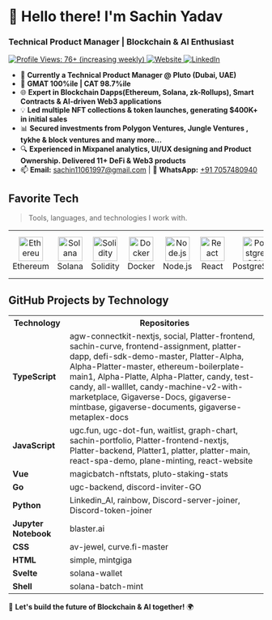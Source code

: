 <h1 align="left" id="sachinyadav-title">👋 Hello there! I'm Sachin Yadav</h1>
<h3 align="left">Technical Product Manager | Blockchain & AI Enthusiast</h3>

<p align="left">
  <a href="https://github.com/TradingElixir">
    <img src="https://komarev.com/ghpvc/?username=Sachin1106&label=Profile%20Views&color=blue&style=plastic" alt="Profile Views: 76+ (increasing weekly)" />
  </a>
  <a href="https://5ach1n.vercel.app/">
    <img alt="Website" src="https://img.shields.io/website?url=https://5ach1n.vercel.app/">
  </a>
  <a href="https://www.linkedin.com/in/sachin-yadav-web3/">
    <img alt="LinkedIn" src="https://img.shields.io/badge/LinkedIn-Sachin%20Yadav-blue" />
  </a>
</p>

- 🚀 **Currently a Technical Product Manager @ Pluto (Dubai, UAE)**
- 🎯 **GMAT 100%ile | CAT 98.7%ile**
- 🌐 **Expert in Blockchain Dapps(Ethereum, Solana, zk-Rollups), Smart Contracts & AI-driven Web3 applications**
- 💡 **Led multiple NFT collections & token launches, generating $400K+ in initial sales**
- 📊 **Secured investments from Polygon Ventures, Jungle Ventures , tykhe & block ventures and many more...**
- 🔍 **Experienced in Mixpanel analytics, UI/UX designing and Product Ownership. Delivered 11+ DeFi & Web3 products**
- 📫 **Email:** sachin11061997@gmail.com | 📱 **WhatsApp:** [+91 7057480940](https://wa.me/917057480940)

<h2 align="left" id="sachinyadav-tech">Favorite Tech</h2>

> Tools, languages, and technologies I work with.

<table>
  <tr>
    <td align="center" width="96">
      <a href="#sachinyadav-tech">
        <img src="https://cryptologos.cc/logos/ethereum-eth-logo.png" width="48" height="48" alt="Ethereum" />
      </a>
      <br>Ethereum
    </td>
    <td align="center" width="96">
      <a href="#sachinyadav-tech">
        <img src="https://cryptologos.cc/logos/solana-sol-logo.png" width="48" height="48" alt="Solana" />
      </a>
      <br>Solana
    </td>
    <td align="center" width="96">
      <a href="#sachinyadav-tech">
        <img src="https://imgs.search.brave.com/THyHy-QX4QKvRPeiDX4NhlRVJKuU4fn3YJol4gQP6Nc/rs:fit:860:0:0:0/g:ce/aHR0cHM6Ly90My5m/dGNkbi5uZXQvanBn/LzA5Lzc4Lzk4LzE4/LzM2MF9GXzk3ODk4/MTg2Nl9TN2lRa0Nj/eE42WjB1TUhxbjZR/cUJxSU1MZXk5V0lO/Wi5qcGc" width="48" height="48" alt="Solidity" />
      </a>
      <br>Solidity
    </td>
    <td align="center" width="96"> 
      <a href="#sachinyadav-tech">
        <img src="https://www.vectorlogo.zone/logos/docker/docker-icon.svg" width="48" height="48" alt="Docker" />
      </a>
      <br>Docker
    </td>
    <td align="center" width="96">
      <a href="#sachinyadav-tech">
        <img src="https://upload.wikimedia.org/wikipedia/commons/d/d9/Node.js_logo.svg" width="48" height="48" alt="Node.js" />
      </a>
      <br>Node.js
    </td>
    <td align="center" width="96">
      <a href="#sachinyadav-tech">
        <img src="https://upload.wikimedia.org/wikipedia/commons/a/a7/React-icon.svg" width="48" height="48" alt="React" />
      </a>
      <br>React
    </td>
    <td align="center" width="96">
      <a href="#sachinyadav-tech">
        <img src="https://www.postgresql.org/media/img/about/press/elephant.png" width="48" height="48" alt="PostgreSQL" />
      </a>
      <br>PostgreSQL
    </td>
    <td align="center" width="96">
      <a href="#sachinyadav-tech">
        <img src="https://imgs.search.brave.com/owMOoPjzuk0zUm0GfDqWvodFjtElRYVY5mDXATJmL6M/rs:fit:860:0:0:0/g:ce/aHR0cHM6Ly9sb2dv/d2lrLmNvbS9jb250/ZW50L3VwbG9hZHMv/aW1hZ2VzL2dvbGFu/Zy1nbzczMTguanBn" width="48" height="48" alt="Go" />
      </a>
      <br>GoLang
    </td>
    <td align="center" width="96">
      <a href="#sachinyadav-tech">
        <img src="https://upload.wikimedia.org/wikipedia/commons/8/8e/Nextjs-logo.svg" width="48" height="48" alt="Next.js" />
      </a>
      <br>Next.js
    </td>
    <td align="center" width="96">
      <a href="#sachinyadav-tech">
        <img src="https://logos-world.net/wp-content/uploads/2021/08/Amazon-Web-Services-AWS-Logo.png" width="48" height="48" alt="AWS" />
      </a>
      <br>AWS (EKS,ECS,EC2)
    </td>
  </tr>
</table>

<h2 align="left" id="sachinyadav-projects">GitHub Projects by Technology</h2>

<table>
  <tr>
    <th>Technology</th>
    <th>Repositories</th>
  </tr>
  <tr>
    <td><strong>TypeScript</strong></td>
    <td>
      agw-connectkit-nextjs, social, Platter-frontend, sachin-curve, frontend-assignment, 
      platter-dapp, defi-sdk-demo-master, Platter-Alpha, Alpha-Platter-master, ethereum-boilerplate-main1, 
      Alpha-Platte, Alpha-Platter, candy, test-candy, all-walllet, candy-machine-v2-with-marketplace, 
      Gigaverse-Docs, gigaverse-mintbase, gigaverse-documents, gigaverse-metaplex-docs
    </td>
  </tr>
  <tr>
    <td><strong>JavaScript</strong></td>
    <td>
      ugc.fun, ugc-dot-fun, waitlist, graph-chart, sachin-portfolio, Platter-frontend-nextjs, 
      Platter-backend, Platter1, platter, platter-main, react-spa-demo, plane-minting, react-website
    </td>
  </tr>
  <tr>
    <td><strong>Vue</strong></td>
    <td>magicbatch-nftstats, pluto-staking-stats</td>
  </tr>
  <tr>
    <td><strong>Go</strong></td>
    <td>ugc-backend, discord-inviter-GO</td>
  </tr>
  <tr>
    <td><strong>Python</strong></td>
    <td>Linkedin_AI, rainbow, Discord-server-joiner, Discord-token-joiner</td>
  </tr>
  <tr>
    <td><strong>Jupyter Notebook</strong></td>
    <td>blaster.ai</td>
  </tr>
  <tr>
    <td><strong>CSS</strong></td>
    <td>av-jewel, curve.fi-master</td>
  </tr>
  <tr>
    <td><strong>HTML</strong></td>
    <td>simple, mintgiga</td>
  </tr>
  <tr>
    <td><strong>Svelte</strong></td>
    <td>solana-wallet</td>
  </tr>
  <tr>
    <td><strong>Shell</strong></td>
    <td>solana-batch-mint</td>
  </tr>
  
</table>

🚀 **Let's build the future of Blockchain & AI together!** 🌍
